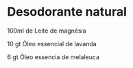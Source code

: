 # Desodorante natural

100ml de Leite de magnésia

10 gt Óleo essencial de lavanda

6 gt Óleo essencia de melaleuca
